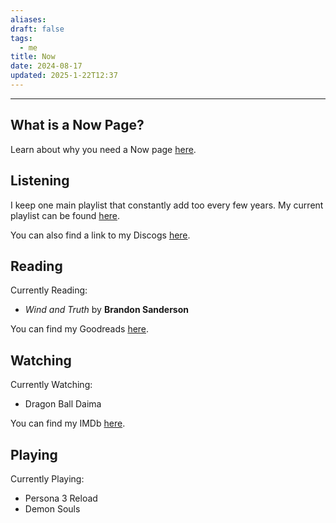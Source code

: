 ```yaml
---
aliases: 
draft: false
tags:
  - me
title: Now
date: 2024-08-17
updated: 2025-1-22T12:37
---
```


-------------------------------------------------------------------------------


## What is a Now Page?

Learn about why you need a Now page [here](https://nownownow.com/about).


## Listening

I keep one main playlist that constantly add too every few years. My current playlist can be found [here](https://open.spotify.com/playlist/3feDlFqrgP49k8q43rpkip?si=2xnKT7-mTcCSmOrkPe-zJA&pi=u-5Fcl0Ir7QaWk).

You can also find a link to my Discogs [here](https://www.discogs.com/user/binky_core).


## Reading

Currently Reading: 
- *Wind and Truth* by **Brandon Sanderson**

You can find my Goodreads [here](https://www.goodreads.com/user/show/119117493).


## Watching

Currently Watching:
- Dragon Ball Daima

You can find my IMDb [here](https://www.imdb.com/user/ur42380257/ratings/).

## Playing

Currently Playing:
- Persona 3 Reload
- Demon Souls